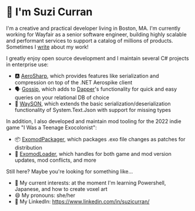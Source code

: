 # 👋 I'm Suzi Curran

I'm a creative and practical developer living in Boston, MA. I'm currently working for Wayfair as a senior software engineer, building highly scalable and performant services to support a catalog of millions of products. Sometimes I [write](https://www.aboutwayfair.com/suzi-curran) about my work!

I greatly enjoy open source development and I maintain several C# projects in enterprise use:
- :a: [AeroSharp](https://github.com/wayfair-incubator/AeroSharp), which provides features like serialization and compression on top of the .NET Aerospike client
- 🗣️ [Gossip](https://github.com/wayfair-incubator/Gossip), which adds to [Dapper](https://github.com/DapperLib/Dapper)'s functionality for quick and easy queries on your relational DB of choice
- 📃 [WaySON](https://github.com/wayfair-incubator/WaySON), which extends the basic serialization/deserialization functionality of System.Text.Json with support for missing types

In addition, I also developed and maintain mod tooling for the 2022 indie game "I Was a Teenage Exocolonist":
- :package: [ExomodPackager](https://github.com/suzicurran/ExomodPackager), which packages .exo file changes as patches for distribution
- :rocket: [ExomodLoader](https://github.com/suzicurran/ExomodLoader), which handles for both game and mod version updates, mod conflicts, and more

Still here? Maybe you're looking for something like...
- 🌱 My current interests: at the moment I'm learning Powershell, Japanese, and how to create voxel art
- 😄 My pronouns: she/her
- 💼 My LinkedIn: https://www.linkedin.com/in/suzicurran/
